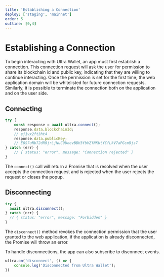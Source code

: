 ```yaml
---
title: 'Establishing a Connection'
deploy: ['staging', 'mainnet']
order: 5
outline: [0,4]
---
```


# Establishing a Connection

To begin interacting with Ultra Wallet, an app must first establish a connection. This connection request will ask the user for permission to share its blockchain id and public key, indicating that they are willing to continue interacting. Once the permission is set for the first time, the web application domain will be whitelisted for future connection requests.
Similarly, it is possible to terminate the connection both on the application and on the user side.

## Connecting

```JavaScript
try {
    const response = await ultra.connect();
    response.data.blockchainId;
    // ej1vx2ft3ht4
    response.data.publicKey;
    // EOS7uRb72dR8jrLjNuC9UoevBBH3YbVZfNKUtYCfLkV7aPGcmDjs7
} catch (err) {
    // { status: "error", message: "Connection rejected" }
}
```

The `connect()` call will return a Promise that is resolved when the user accepts the connection request and is rejected when the user rejects the request or closes the popup.

## Disconnecting

```JavaScript
try {
  await ultra.disconnect();
} catch (err) {
  // { status: "error", message: "Forbidden" }
}
```

The `disconnect()` method revokes the connection permission that the user granted to the web application, if the application is already disconnected,  the Promise will throw an error.

To handle disconnections, the app can also subscribe to disconnect events.

```JavaScript
ultra.on('disconnect', () => {
    console.log('Disconnected from Ultra Wallet');
})
```
